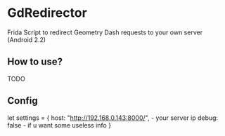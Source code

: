 # GdRedirector
Frida Script to redirect Geometry Dash requests to your own server (Android 2.2)

## How to use?
TODO

## Config
let settings = {
    host: "http://192.168.0.143:8000/", - your server ip
    debug: false - if u want some useless info
}

